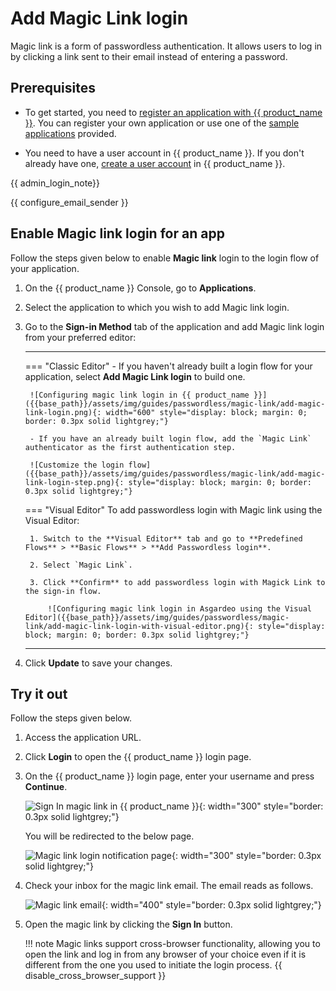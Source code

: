 # Add Magic Link login

Magic link is a form of passwordless authentication. It allows users to log in by clicking a link sent to their email instead of entering a password.

## Prerequisites

- To get started, you need to [register an application with {{ product_name }}]({{base_path}}/guides/applications/). You can register your own application or use one of the [sample applications]({{base_path}}/get-started/try-samples/) provided.

- You need to have a user account in {{ product_name }}. If you don't already have one, [create a user account]({{base_path}}/guides/users/manage-users/#onboard-a-user) in {{ product_name }}.

{{ admin_login_note}}

{{ configure_email_sender }}

## Enable Magic link login for an app

Follow the steps given below to enable **Magic link** login to the login flow of your application.

1. On the {{ product_name }} Console, go to **Applications**.

2. Select the application to which you wish to add Magic link login.

3. Go to the **Sign-in Method** tab of the application and add Magic link login from your preferred editor:

    ---
    === "Classic Editor"
        - If you haven't already built a login flow for your application, select **Add Magic Link login** to build one.

        ![Configuring magic link login in {{ product_name }}]({{base_path}}/assets/img/guides/passwordless/magic-link/add-magic-link-login.png){: width="600" style="display: block; margin: 0; border: 0.3px solid lightgrey;"}

        - If you have an already built login flow, add the `Magic Link` authenticator as the first authentication step.

        ![Customize the login flow]({{base_path}}/assets/img/guides/passwordless/magic-link/add-magic-link-login-step.png){: style="display: block; margin: 0; border: 0.3px solid lightgrey;"}

    === "Visual Editor"
        To add passwordless login with Magic link using the Visual Editor:

        1. Switch to the **Visual Editor** tab and go to **Predefined Flows** > **Basic Flows** > **Add Passwordless login**.

        2. Select `Magic Link`.

        3. Click **Confirm** to add passwordless login with Magick Link to the sign-in flow.

            ![Configuring magic link login in Asgardeo using the Visual Editor]({{base_path}}/assets/img/guides/passwordless/magic-link/add-magic-link-login-with-visual-editor.png){: style="display: block; margin: 0; border: 0.3px solid lightgrey;"}
    ---

4. Click **Update** to save your changes.

## Try it out

Follow the steps given below.

1. Access the application URL.
2. Click **Login** to open the {{ product_name }} login page.
3. On the {{ product_name }} login page, enter your username and press **Continue**.

    ![Sign In magic link in {{ product_name }}]({{base_path}}/assets/img/guides/passwordless/magic-link/magic-link-login-page.png){: width="300" style="border: 0.3px solid lightgrey;"}

    You will be redirected to the below page.

    ![Magic link login notification page]({{base_path}}/assets/img/guides/passwordless/magic-link/magic-link-login-notification-page.png){: width="300" style="border: 0.3px solid lightgrey;"}

4. Check your inbox for the magic link email. The email reads as follows.

    ![Magic link email]({{base_path}}/assets/img/guides/passwordless/magic-link/magic-link-email.png){: width="400" style="border: 0.3px solid lightgrey;"}

5. Open the magic link by clicking the **Sign In** button.

    !!! note
        Magic links support cross-browser functionality, allowing you to open the link and log in from any browser of your choice even if it is different from the one you used to initiate the login process.
        {{ disable_cross_browser_support }}